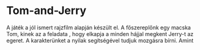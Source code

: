 # Tom-and-Jerry

A játék a jól ismert rajzfilm alapján készült el. A főszereplőnk egy macska Tom, kinek az a feladata , hogy elkapja a minden hájjal megkent Jerry-t az egeret. A karakterünket a nyilak segítségével tudjuk mozgásra bírni. Amint 
